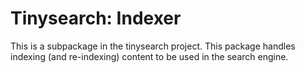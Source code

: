 # Tinysearch: Indexer

This is a subpackage in the tinysearch project. 
This package handles indexing (and re-indexing) content to be used in the search engine. 